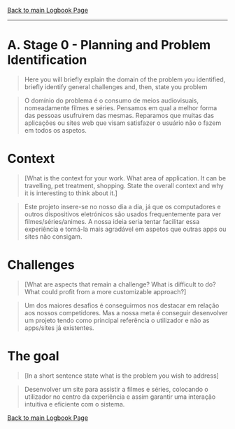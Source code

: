 [Back to main Logbook Page](../hci_logbook.md)

---


# A. Stage 0 - Planning and Problem Identification
>	Here you will briefly explain the domain of the problem you identified, briefly identify general challenges and, then, state you problem

>   O domínio do problema é o consumo de meios audiovisuais, nomeadamente filmes e séries.
Pensamos em qual a melhor forma das pessoas usufruirem das mesmas. 
Reparamos que muitas das aplicações ou sites web que visam satisfazer o usuário não o fazem em todos os aspetos.

# Context
>   [What is the context for your work. What area of application. It can be travelling, pet treatment, shopping. State the overall context and why it is interesting to think about it.]

>	Este projeto insere-se no nosso dia a dia, já que os computadores e outros dispositivos eletrónicos são usados frequentemente para ver filmes/séries/animes. A nossa ideia seria tentar facilitar essa experiência e torná-la mais agradável em aspetos que outras apps ou sites não consigam.

# Challenges
>   [What are aspects that remain a challenge? What is difficult to do? What could profit from a more customizable approach?]

>   Um dos maiores desafios é conseguirmos nos destacar em relação aos nossos competidores. Mas a nossa meta é conseguir desenvolver um projeto tendo como principal referência o utilizador e não as apps/sites já existentes.

# The goal
>   [In a short sentence state what is the problem you wish to address]

>   Desenvolver um site para assistir a filmes e séries, colocando o utilizador no centro da experiência e assim garantir uma interação intuitiva e eficiente com o sistema.

[Back to main Logbook Page](hci_logbook.md)